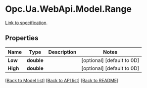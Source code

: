 # Opc.Ua.WebApi.Model.Range
[Link to specification](https://reference.opcfoundation.org/v105/Core/docs/Part8/5.6.2).

## Properties

Name | Type | Description | Notes
------------ | ------------- | ------------- | -------------
**Low** | **double** |  | [optional] [default to 0D]
**High** | **double** |  | [optional] [default to 0D]

[[Back to Model list]](../README.md#documentation-for-models) [[Back to API list]](../README.md#documentation-for-api-endpoints) [[Back to README]](../README.md)

